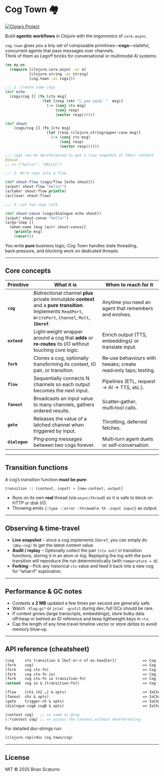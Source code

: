 # Cog Town 🏘️

[![Clojars Project](https://img.shields.io/clojars/v/com.github.brianium/cog-town.svg)](https://clojars.org/com.github.brianium/cog-town)

Build **agentic workflows** in Clojure with the ergonomics of `core.async`.

`cog.town` gives you a tiny set of composable primitives—**cogs**—stateful, concurrent agents that pass messages over channels.  
Think of them as Lego® bricks for conversational or multimodal AI systems.

```clojure
(ns my.ns
  (require [clojure.core.async :as a]
           [clojure.string :as string]
           [cog.town :as cogs]))

;;; 1. Create some cogs
(def echo
  (cogs/cog [] (fn [ctx msg]
                 (let [resp (str "👋 you said: "  msg)]
                   (-> (conj ctx msg)
                       (conj resp)
                       (vector resp))))))

(def shout
    (cogs/cog [] (fn [ctx msg]
                   (let [resp (clojure.string/upper-case msg)]
                     (-> (conj ctx msg)
                         (conj resp)
                         (vector resp))))))

;;; cogs can be dereferenced to get a live snapshot of their context
@shout
;; => ["hello!", "HELLO!"]

;;; 2. Wire cogs into a flow

(def shout-flow (cogs/flow [echo shout]))
(a/put! shout-flow "hello!")
(a/take! shout-flow println)
(a/close! shout-flow)

;;; 3. Let two cogs talk

(def shout-convo (cogs/dialogue echo shout))
(a/put! shout-convo "hello!")
(a/go-loop []
  (when-some [msg (a/<! shout-convo)]
    (println msg)
    (recur)))
```

You write **pure** business logic; Cog Town handles state threading, back‑pressure, and blocking work on dedicated threads.

---

## Core concepts

| Primitive      | What it is                                                   | When to reach for it                                           |
| -------------- | ------------------------------------------------------------ | -------------------------------------------------------------- |
| **`cog`**      | Bidirectional channel **plus** private immutable **context** and a **pure transition**. Implements `ReadPort`, `WritePort`, `Channel`, `Mult`, **`IDeref`**. | Anytime you need an agent that remembers and evolves. |
| **`extend`**   | Light‑weight wrapper around a cog that **adds** or **re‑routes** its I/O without touching core logic. | Enrich output (TTS, embeddings) or translate input. |
| **`fork`**     | Clones a cog, optionally transforming its context, IO pair, or transition. | Re‑use behaviours with tweaks; create read‑only taps; testing. |
| **`flow`**     | Sequentially connects N channels so each output becomes the next input. | Pipelines (ETL, request → AI → TTS, etc.). |
| **`fanout`**   | Broadcasts an input value to many channels, gathers ordered results. | Scatter‑gather, multi‑tool calls. |
| **`gate`**     | Releases the value of a latched channel when triggered by input. | Throttling, deferred fetches. |
| **`dialogue`** | Ping‑pong messages between two cogs forever. | Multi‑turn agent duets or self‑conversation. |

---

## Transition functions

A cog’s transition function **must be pure**:

```clojure
transition :: (context, input) → [new‑context, output]
```

* Runs on its own **real** thread (via `async/thread`) so it is safe to block on HTTP or disk I/O.  
* Throwing emits `{:type ::error :throwable th :input input}` as output.

---

## Observing & time‑travel

* **Live snapshot** – since a cog implements `IDeref`, you can simply do `(@my-cog)` to get the latest context value.  
* **Audit / replay** – Optionally collect the pair `[ctx out]` in transition functions, storing it in an atom or log. Replaying the log with the pure transition will reproduce the run deterministically (with `temperature = 0`).  
* **Forking** – Pick any historical `ctx` value and feed it back into a new cog for “what‑if” exploration.

---

## Performance & GC notes

* Contexts **≤ 2 MB** updated a few times per second are generally safe.  
* Watch `-Xlog:gc*` or `jstat -gcutil` during dev; full GCs should be rare.  
* If context grows (large transcripts, embeddings), store bulky data off‑heap or behind an ID reference and keep lightweight keys in `ctx`.  
* Cap the length of any time‑travel timeline vector or store *deltas* to avoid memory blow‑up.

---

## API reference (cheatsheet)

```clojure
(cog     ctx transition & [buf-or-n xf ex-handler])            => Cog
(fork    cog)                                                  => Cog
(fork    cog ctx-fn)                                           => Cog
(fork    cog ctx-fn io)                                        => Cog
(fork    cog ctx-fn io transition-fn)                          => Cog
(extend  cog io & [transition-fn])                             => Cog

(flow    [ch1 ch2 …] & opts)                                   => IoChannel
(fanout  chs & opts)                                           => IoChannel
(gate    trigger-ch & opts)                                    => IoChannel
(dialogue cogA cogB & opts)                                    => IoChannel

(context cog)   ;; => same as @cog
(:*context cog) ;; => access the context without dereferencing
```

For detailed doc‑strings run:

```clojure
(clojure.repl/doc cog.town/cog)
```

---

## License

MIT © 2025 Brian Scaturro
